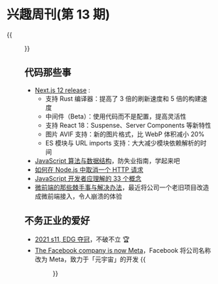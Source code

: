 # 兴趣周刊(第 13 期)


<!--more-->
{{<figure src="https://jiangbao-1258001083.cos.ap-shanghai.myqcloud.com/2021_s11_edg.jpeg" title="2021 S11, EDG 夺冠">}}

## 代码那些事
* [Next.js 12 release](https://nextjs.org/blog/next-12) : 
  * 支持 Rust 编译器：提高了 3 倍的刷新速度和 5 倍的构建速度
  * 中间件（Beta）：使用代码而不是配置，提高灵活性
  * 支持 React 18：Suspense、Server Components 等新特性
  * 图片 AVIF 支持：新的图片格式，比 WebP 体积减小 20%
  * ES 模块与 URL imports 支持：大大减少模块依赖解析的时间
* [JavaScript 算法与数据结构](https://github.com/trekhleb/javascript-algorithms)，防失业指南，学起来吧
* [如何在 Node.js 中取消一个 HTTP 请求](https://simonplend.com/how-to-cancel-an-http-request-in-node-js/)
* [JavaScript 开发者应理解的 33 个概念](https://github.com/leonardomso/33-js-concepts)
* [微前端的那些棘手事与解决办法](https://indepth.dev/posts/1485/the-micro-frontend-chaos-and-how-to-solve-it)，最近将公司一个老旧项目改造成微前端接入，令人崩溃的体验

## 不务正业的爱好
* [2021 s11, EDG 夺冠](https://twitter.com/lolesports/status/1457030616063647748)，不破不立 🏆
* [The Facebook company is now Meta](https://about.fb.com/news/2021/10/facebook-company-is-now-meta/)，Facebook 将公司名称改为 Meta，致力于「元宇宙」的开发
  {{<figure src="https://about.fb.com/wp-content/uploads/2021/10/06_211025_CompanyEC_16x9__30fps__1080-1.gif?fit=1920%2C1080">}}

